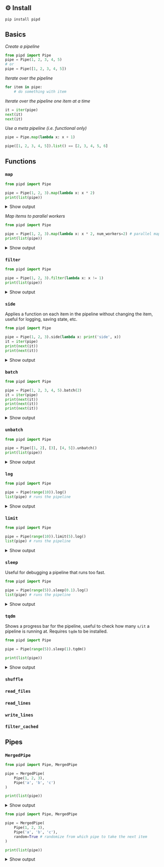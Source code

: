 ## ⚙️ Install

```bash
pip install pipd
```

## Basics

_Create a pipeline_
```py
from pipd import Pipe
pipe = Pipe(1, 2, 3, 4, 5)
# or
pipe = Pipe([1, 2, 3, 4, 5])
```

_Iterate over the pipeline_
```py
for item in pipe:
    # do something with item
```

_Iterate over the pipeline one item at a time_
```py
it = iter(pipe)
next(it)
next(it)
```

_Use a meta pipeline (i.e. functional only)_
```py
pipe = Pipe.map(lambda x: x + 1)

pipe([1, 2, 3, 4, 5]).list() == [2, 3, 4, 5, 6]
```

## Functions
### `map`
```py
from pipd import Pipe

pipe = Pipe(1, 2, 3).map(lambda x: x * 2)
print(list(pipe))
```

<details> <summary> Show output </summary>

```py
[2, 4, 6]
```

</details>

_Map items to parallel workers_
```py
from pipd import Pipe

pipe = Pipe(1, 2, 3).map(lambda x: x * 2, num_workers=2) # parallel map (note: order is not guaranteed)
print(list(pipe))
```

<details> <summary> Show output </summary>

```py
[2, 4, 6]
```

</details>

### `filter`

```py
from pipd import Pipe

pipe = Pipe(1, 2, 3).filter(lambda x: x != 1)
print(list(pipe))
```

<details> <summary> Show output </summary>

```py
[2, 3]
```

</details>

### `side`

Applies a function on each item in the pipeline without changing the item, useful for logging, saving state, etc.
```py
from pipd import Pipe

pipe = Pipe(1, 2, 3).side(lambda x: print('side', x))
it = iter(pipe)
print(next(it))
print(next(it))
```

<details> <summary> Show output </summary>

```py
side 1
1
side 2
2
```

</details>

### `batch`
```py
from pipd import Pipe

pipe = Pipe(1, 2, 3, 4, 5).batch(2)
it = iter(pipe)
print(next(it))
print(next(it))
print(next(it))
```

<details> <summary> Show output </summary>

```py
[1, 2]
[3, 4]
[5]
```

</details>

### `unbatch`

```py
from pipd import Pipe

pipe = Pipe([1, 2], [3], [4, 5]).unbatch()
print(list(pipe))
```

<details> <summary> Show output </summary>

```py
[1, 2, 3, 4, 5]
```

</details>

### `log`

```py
from pipd import Pipe

pipe = Pipe(range(10)).log()
list(pipe) # runs the pipeline
```

<details> <summary> Show output </summary>

```py
0
1
2
3
4
5
6
7
8
9
```

</details>

### `limit`
```py
from pipd import Pipe

pipe = Pipe(range(10)).limit(5).log()
list(pipe) # runs the pipeline
```

<details> <summary> Show output </summary>

```py
0
1
2
3
4
```

</details>

### `sleep`
Useful for debugging a pipeline that runs too fast.
```py
from pipd import Pipe

pipe = Pipe(range(5)).sleep(0.1).log()
list(pipe) # runs the pipeline
```

<details> <summary> Show output </summary>

```py
0 # sleep for 0.1 seconds
1 # sleep for 0.1 seconds
2 # sleep for 0.1 seconds
3 # sleep for 0.1 seconds
4 # sleep for 0.1 seconds
```

</details>


### `tqdm`
Shows a progress bar for the pipeline, useful to check how many `s/it` a pipeline is running at. Requires `tqdm` to be installed.
```py
from pipd import Pipe

pipe = Pipe(range(5)).sleep(1).tqdm()

print(list(pipe))
```

<details> <summary> Show output </summary>

```bash
0it [00:00, ?it/s]
1it [00:01,  1.01s/it]
2it [00:02,  1.01s/it]
3it [00:03,  1.01s/it]
4it [00:04,  1.00s/it]
5it [00:05,  1.01s/it]

[0, 1, 2, 3, 4]
```

</details>

### `shuffle`
### `read_files`
### `read_lines`
### `write_lines`
### `filter_cached`


## Pipes

### `MergedPipe`
```py
from pipd import Pipe, MergedPipe

pipe = MergedPipe(
    Pipe(1, 2, 3),
    Pipe('a', 'b', 'c')
)

print(list(pipe))
```

<details> <summary> Show output </summary>

```py
[1, 'a', 2, 'b', 3, 'c']
```

</details>

```py
from pipd import Pipe, MergedPipe

pipe = MergedPipe(
    Pipe(1, 2, 3),
    Pipe('a', 'b', 'c'),
    random=True # randomize from which pipe to take the next item
)

print(list(pipe))
```

<details> <summary> Show output </summary>

```py
[1, 2, 'a', 'b', 3, 'c']
```

</details>
